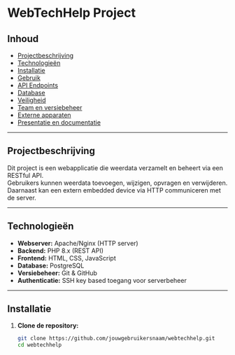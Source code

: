 # WebTechHelp Project

## Inhoud

- [Projectbeschrijving](#projectbeschrijving)
- [Technologieën](#technologieën)
- [Installatie](#installatie)
- [Gebruik](#gebruik)
- [API Endpoints](#api-endpoints)
- [Database](#database)
- [Veiligheid](#veiligheid)
- [Team en versiebeheer](#team-en-versiebeheer)
- [Externe apparaten](#externe-apparaten)
- [Presentatie en documentatie](#presentatie-en-documentatie)

---

## Projectbeschrijving

Dit project is een webapplicatie die weerdata verzamelt en beheert via een RESTful API.  
Gebruikers kunnen weerdata toevoegen, wijzigen, opvragen en verwijderen.  
Daarnaast kan een extern embedded device via HTTP communiceren met de server.

---

## Technologieën

- **Webserver:** Apache/Nginx (HTTP server)
- **Backend:** PHP 8.x (REST API)
- **Frontend:** HTML, CSS, JavaScript
- **Database:** PostgreSQL
- **Versiebeheer:** Git & GitHub
- **Authenticatie:** SSH key based toegang voor serverbeheer

---

## Installatie

1. **Clone de repository:**

   ```bash
   git clone https://github.com/jouwgebruikersnaam/webtechhelp.git
   cd webtechhelp

